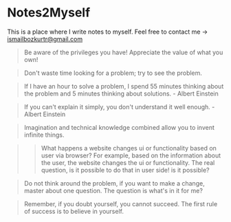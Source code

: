 # Notes2Myself

This is a place where I write notes to myself. Feel free to contact me -> ismailbozkurtr@gmail.com

> Be aware of the privileges you have! Appreciate the value of what you own!

> Don't waste time looking for a problem; try to see the problem.

> If I have an hour to solve a problem, I spend 55 minutes thinking about the problem and 5 minutes thinking about solutions. - Albert Einstein

> If you can't explain it simply, you don't understand it well enough. - Albert Einstein

> Imagination and technical knowledge combined allow you to invent infinite things.

> > What happens a website changes ui or functionality based on user via browser? For example, based on the information about the user, the website changes the ui or functionality. The real question, is it possible to do that in user side! is it possible?

> Do not think around the problem, if you want to make a change, master about one question. The question is what's in it for me?

> Remember, if you doubt yourself, you cannot succeed. The first rule of success is to believe in yourself.